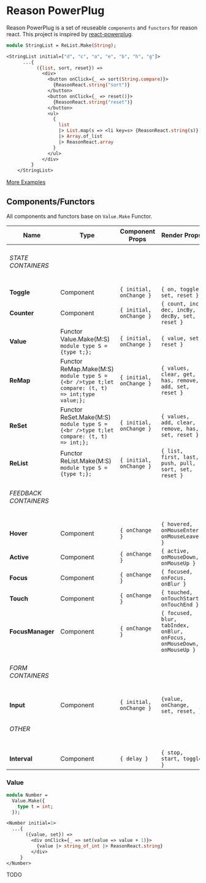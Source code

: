 # Reason PowerPlug
Reason PowerPlug is a set of reuseable `components` and `functors` for  reason react.
This project is inspired by [react-powerplug](https://github.com/renatorib/react-powerplug). 


```ocaml
module StringList = ReList.Make(String);

<StringList initial=["d", "c", "a", "e", "b", "h", "g"]>
      ...{
           ({list, sort, reset}) =>
             <div>
               <button onClick={_ => sort(String.compare)}>
                 {ReasonReact.string("sort")}
               </button>
               <button onClick={_ => reset()}>
                 {ReasonReact.string("reset")}
               </button>
               <ul>
                 {
                   list
                   |> List.map(s => <li key=s> {ReasonReact.string(s)} </li>)
                   |> Array.of_list
                   |> ReasonReact.array
                 }
               </ul>
             </div>
         }
    </StringList>
```
[More Examples](https://github.com/beizhedenglong/reason-powerplug/blob/master/examples/Index.re)



## Components/Functors

All components and functors base on `Value.Make` Functor.

| Name                         | Type                                                                                                  | Component Props         | Render Props                                                           |
| ---------------------------- | ----------------------------------------------------------------------------------------------------- | ----------------------- | ---------------------------------------------------------------------- |
| <h6>STATE CONTAINERS</h6>    |                                                                                                       |
| **Toggle**                   | Component                                                                                             | `{ initial, onChange }` | `{ on, toggle, set, reset }`                                           |
| **Counter**                  | Component                                                                                             | `{ initial, onChange }` | `{ count, inc, dec, incBy, decBy, set, reset }`                        |
| **Value**                    | Functor Value.Make(M:S)<br />`module type S = {type t;};`                                             | `{ initial, onChange }` | `{ value, set, reset }`                                                |
| **ReMap**                    | Functor ReMap.Make(M:S)<br />`module type S = {<br />type t;let compare: (t, t) => int;type value;};` | `{ initial, onChange }` | `{ values, clear, get, has, remove, add, set, reset }`                 |
| **ReSet**                    | Functor ReSet.Make(M:S)<br />`module type S = {<br />type t;let compare: (t, t) => int;};`            | `{ initial, onChange }` | `{ values, add, clear, remove, has, set, reset }`                      |
| **ReList**                   | Functor ReList.Make(M:S)<br />`module type S = {type t;};`                                            | `{ initial, onChange }` | `{ list, first, last, push, pull, sort, set, reset }`                  |
| <h6>FEEDBACK CONTAINERS</h6> |                                                                                                       |
| **Hover**                    | Component                                                                                             | `{ onChange }`          | `{ hovered, onMouseEnter, onMouseLeave }`                              |
| **Active**                   | Component                                                                                             | `{ onChange }`          | `{ active, onMouseDown, onMouseUp }`                                   |
| **Focus**                    | Component                                                                                             | `{ onChange }`          | `{ focused, onFocus, onBlur }`                                         |
| **Touch**                    | Component                                                                                             | `{ onChange }`          | `{ touched, onTouchStart, onTouchEnd }`                                |
| **FocusManager**             | Component                                                                                             | `{ onChange }`          | `{ focused, blur, tabIndex, onBlur, onFocus, onMouseDown, onMouseUp }` |
| <h6>FORM CONTAINERS</h6>     |                                                                                                       |
| **Input**                    | Component                                                                                             | `{ initial, onChange }` | `{value, onChange, set, reset, }`                                      |
| <h6>OTHER</h6>               |                                                                                                       |
| **Interval**                 | Component                                                                                             | `{ delay }`             | `{ stop, start, toggle }`                                              |



### Value

```ocaml
module Number =
  Value.Make({
    type t = int;
  });

<Number initial=1>
  ...{
       ({value, set}) =>
         <div onClick={_ => set(value => value + 1)}>
           {value |> string_of_int |> ReasonReact.string}
         </div>
     }
</Number>


```



TODO